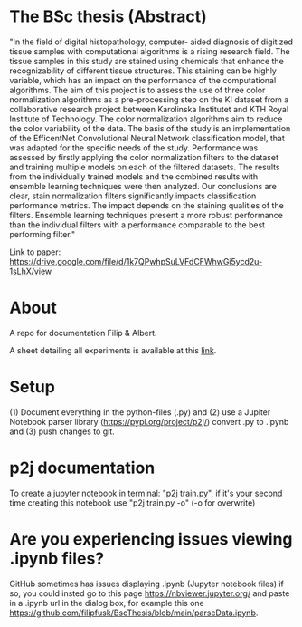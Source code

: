 # The BSc thesis (Abstract)
"In the field of digital histopathology, computer- aided diagnosis of digitized tissue samples with computational algorithms is a rising research field. The tissue samples in this study are stained using chemicals that enhance the recognizability of different tissue structures. This staining can be highly variable, which has an impact on the performance of the computational algorithms. The aim of this project is to assess the use of three color normalization algorithms as a pre-processing step on the KI dataset from a collaborative research project between Karolinska Institutet and KTH Royal Institute of Technology. The color normalization algorithms aim to reduce the color variability of the data. The basis of the study is an implementation of the EfficentNet Convolutional Neural Network classification model, that was adapted for the specific needs of the study. Performance was assessed by firstly applying the color normalization filters to the dataset and training multiple models on each of the filtered datasets. The results from the individually trained models and the combined results with ensemble learning techniques were then analyzed. Our conclusions are clear, stain normalization filters significantly impacts classification performance metrics. The impact depends on the staining qualities of the filters. Ensemble learning techniques present a more robust performance than the individual filters with a performance comparable to the best performing filter."

Link to paper: https://drive.google.com/file/d/1k7QPwhpSuLVFdCFWhwGi5ycd2u-1sLhX/view 

# About
A repo for documentation Filip &amp; Albert.

A sheet detailing all experiments is available at this [link](https://docs.google.com/spreadsheets/d/1_sOiXOl1qm0wKVom49XMOGXiADfrzJuXoAEin4kzkko/edit#gid=1874826242).

# Setup 
(1) Document everything in the python-files (.py)  and (2) use a Jupiter Notebook parser library (https://pypi.org/project/p2j/) convert .py to .ipynb and (3) push changes to git.

# p2j documentation 
To create a jupyter notebook in terminal: "p2j train.py", if it's your second time creating this notebook use "p2j train.py -o" (-o for overwrite)

# Are you experiencing issues viewing .ipynb files?
GitHub sometimes has issues displaying .ipynb (Jupyter notebook files) if so, you could insted go to this page https://nbviewer.jupyter.org/ and paste in a .ipynb url in the dialog box, for example this one https://github.com/filipfusk/BscThesis/blob/main/parseData.ipynb. 
